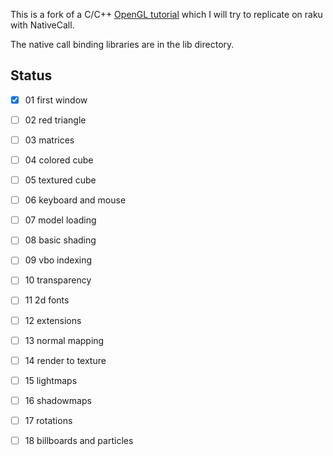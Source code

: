 
This is a fork of a C/C++ [OpenGL tutorial](http://www.opengl-tutorial.org/) which I will try to replicate on raku with NativeCall.

The native call binding libraries are in the lib directory.

## Status

  - [x] 01 first window              
  - [ ] 02 red triangle              
  - [ ] 03 matrices                  
  - [ ] 04 colored cube                  
  - [ ] 05 textured cube                 
  - [ ] 06 keyboard and mouse                 
  - [ ] 07 model loading                 
  - [ ] 08 basic shading                 
  - [ ] 09 vbo indexing                 
  - [ ] 10 transparency                 
  - [ ] 11 2d fonts                  
  - [ ] 12 extensions                 
  - [ ] 13 normal mapping                 
  - [ ] 14 render to texture                 
  - [ ] 15 lightmaps                 
  - [ ] 16 shadowmaps                 
  - [ ] 17 rotations                 
  - [ ] 18 billboards and particles                 

